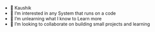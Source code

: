 - 👋 Kaushik 
- 👀 I’m interested in any System that runs on a code
- 🌱 I’m unlearning what I know to Learn more
- 🫡 I’m looking to collaborate on building small projects and learning

